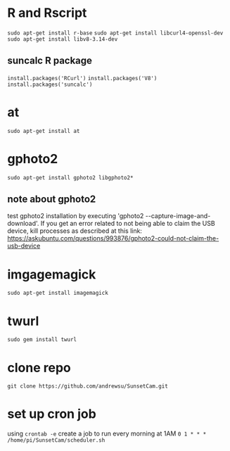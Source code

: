 # R and Rscript
`sudo apt-get install r-base`
`sudo apt-get install libcurl4-openssl-dev`
`sudo apt-get install libv8-3.14-dev`

## suncalc R package
`install.packages('RCurl')`
`install.packages('V8')`
`install.packages('suncalc')`

# at
`sudo apt-get install at`

# gphoto2
`sudo apt-get install gphoto2 libgphoto2*`

## note about gphoto2
test gphoto2 installation by executing 'gphoto2 --capture-image-and-download'.  If you get an error related to not being able to claim the USB device, kill processes as described at this link:
	https://askubuntu.com/questions/993876/gphoto2-could-not-claim-the-usb-device

# imgagemagick
`sudo apt-get install imagemagick`

# twurl
`sudo gem install twurl`

# clone repo
`git clone https://github.com/andrewsu/SunsetCam.git`

# set up cron job
using `crontab -e` create a job to run every morning at 1AM
`0 1 * * * /home/pi/SunsetCam/scheduler.sh`
